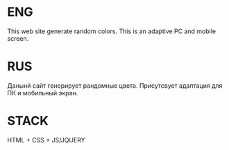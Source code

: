 
# ENG 

This web site generate random colors.
This is an adaptive PC and mobile screen.

# RUS

Данынй сайт генерирует рандомные цвета.
Присутсвует адаптация для ПК и мобильный экран.

# STACK 

HTML + CSS + JS/JQUERY

